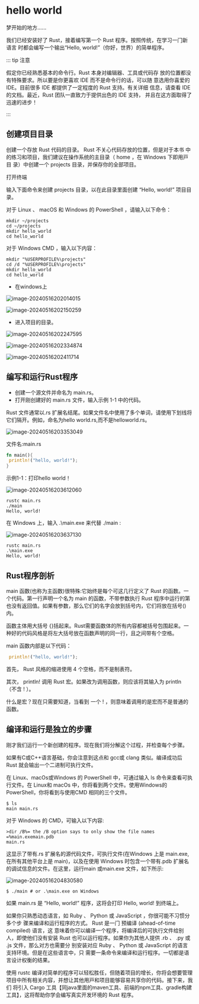 # hello world

梦开始的地方......

我们已经安装好了 Rust，接着编写第⼀个 Rust 程序。按照传统，在学习⼀⻔新语⾔ 时都会编写⼀个输出“Hello, world!”（你好，世界）的简单程序。

::: tip  注意

假定你已经熟悉基本的命令⾏。Rust 本⾝对编辑器、⼯具或代码存 放的位置都没有特殊要求。所以要是你更喜欢 IDE ⽽不是命令⾏的话，可以随 意选⽤你喜爱的 IDE。⽬前很多 IDE 都提供了⼀定程度的 Rust ⽀持。有关详细 信息，请查看 IDE 的⽂档。最近，Rust 团队⼀直致⼒于提供出⾊的 IDE ⽀持， 并且在这⽅⾯取得了迅速的进步！

:::



## 创建项目目录

创建⼀个存放 Rust  代码的⽬录。 Rust  不关⼼代码存放的位置，但是对于本书 中的练习和项⽬，我们建议在操作系统的主⽬录（ home ，在 Windows  下即⽤⼾⽬ 录）中创建⼀个 projects  ⽬录，并保存你的全部项⽬。



打开终端

输⼊下⾯命令来创建 projects  ⽬录，以在此⽬录⾥⾯创建 “Hello, world!” 项目目录。

对于 Linux 、 macOS  和 Windows  的 PowerShell ，请输⼊以下命令：

```shell
mkdir ~/projects
cd ~/projects
mkdir hello_world
cd hello_world
```

对于 Windows CMD ，输⼊以下内容：

```shell
mkdir "%USERPROFILE%\projects"
cd /d "%USERPROFILE%\projects"
mkdir hello_world
cd hello_world
```



- 在windows上

![image-20240516202014015](04helloworld.assets/image-20240516202014015.png)







![image-20240516202150259](04helloworld.assets/image-20240516202150259.png)







- 进入项目的目录。

![image-20240516202247595](04helloworld.assets/image-20240516202247595.png)





![image-20240516202334874](04helloworld.assets/image-20240516202334874.png)





![image-20240516202411714](04helloworld.assets/image-20240516202411714.png)



## 编写和运行Rust程序

- 创建一个源文件并命名为 main.rs。
- 打开刚创建好的 main.rs 文件，输入示例 1-1 中的代码。

Rust 文件通常以.rs 扩展名结尾。如果文件名中使用了多个单词，请使用下划线将它们隔开。例如，命名为hello world.rs,而不是helloworld.rs。

![image-20240516203353049](04helloworld.assets/image-20240516203353049.png)

文件名:main.rs

```rust
fn main(){
 println!("hello, world!");
}
```

示例1-1：打印hello world！

![image-20240516203612060](04helloworld.assets/image-20240516203612060.png)

```shell
rustc main.rs
./main
Hello, world!
```

在 Windows  上，输⼊ .\main.exe  来代替 ./main :

![image-20240516203637130](04helloworld.assets/image-20240516203637130.png)

```shell
rustc main.rs
.\main.exe
Hello, world!
```



## Rust程序剖析

main 函数(也称为主函数)很特殊:它始终是每个可这几行定义了 Rust 的函数。一个代码。第一行声明一个名为 main 的函数，不带参数执行 Rust 程序中运行的第也没有返回值。如果有参数，那么它们的名字会放到括号内，它们将放在括号()内。

函数主体用大括号 {}括起来。Rust需要函数体的所有内容都被括号包围起来。一种好的代码风格是将左大括号放在函数声明的同一行，且之间带有个空格。

main  函数内部是以下代码：

```rust
 println!("hello, world!");
```

首先， Rust  风格的缩进使⽤ 4  个空格，而不是制表符。

其次， println!  调⽤ Rust  宏。如果改为调⽤函数，则应该将其输⼊为 println （不含 ! ）。

什么是宏？现在只需要知道，当看到 ⼀个 ! ，则意味着调⽤的是宏⽽不是普通的函数。





## 编译和运行是独立的步骤

刚才我们运行一个新创建的程序。现在我们将分解这个过程，并检查每个步骤。

如果有C或C++语言基础，你会注意到这点和 gcc或 clang 类似。编译成功后Rust 就会输出一个二进制可执行文件。

在 Linux、macOs或Windows 的 PowerShell 中，可通过输入 ls 命令来查看可执行文件。在 Linux和 macOs 中，你将看到两个文件。使用Windows的PowerShell，你将看到与使用CMD 相同的三个文件。

```shell
$ ls
main main.rs
```

对于 Windows 的 CMD，可输入以下内容:

```shell
>dir /B%= the /B option says to only show the file names =%main.exemain.pdb
main.rs
```

这显示了带有.rs 扩展名的源代码文件，可执行文件(在Windows 上是 main.exe,在所有其他平台上是 main)，以及在使用 Windows 时包含一个带有.pdb 扩展名的调试信息的文件。在这里，运行main 或main.exe 文件，如下所示:

![image-20240516204830580](04helloworld.assets/image-20240516204830580.png)

```
$ ./main # or .\main.exe on Windows
```

如果 main.rs  是 “Hello, world!”  程序，这将会打印 Hello, world!  到终端上。

如果你只熟悉动态语⾔，如 Ruby 、 Python  或 JavaScript ，你很可能不习惯分多个步 骤来编译和运⾏程序的⽅式。 Rust  是⼀⻔ 预编译 (ahead-of-time compiled) 语⾔，这 意味着你可以编译⼀个程序，将编译后的可执⾏⽂件给别⼈，即使他们没有安装 Rust  也可以运⾏程序。如果你为其他⼈提供 .rb 、 .py  或 .js  ⽂件，那么对⽅也需要分 别安装对应 Ruby 、 Python  或 JavaScript  的语⾔⽀持环境。但是在这些语⾔中，只 需要⼀条命令来编译和运⾏程序。⼀切都是语⾔设计权衡的结果。

使⽤ rustc  编译对简单的程序可以轻松胜任，但随着项⽬的增⻓，你将会想要管理 项⽬中所有相关内容，并想让其他⽤⼾和项⽬能够容易共享你的代码。接下来，我们 将引⼊ Cargo  ⼯具【同java里面的maven工具、前端的npm工具、gradle构建工具】，这将帮助你学会编写真实开发环境的 Rust  程序。













































